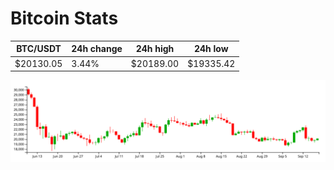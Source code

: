 # Bitcoin Stats

BTC/USDT|24h change|24h high|24h low|
|---|---|---|---|
|$20130.05|3.44%|$20189.00|$19335.42|

<img src="./chart.svg">
